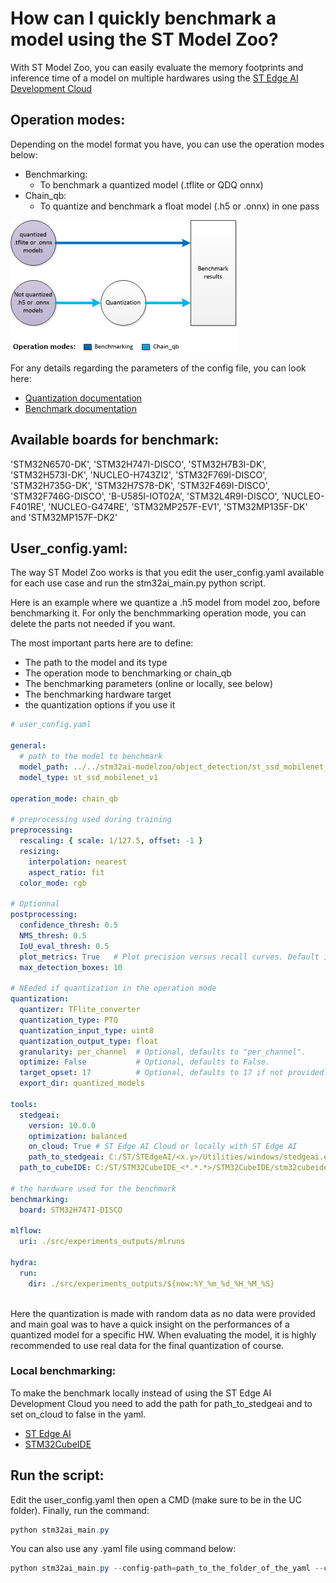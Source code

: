 # How can I quickly benchmark a model using the ST Model Zoo?

With ST Model Zoo, you can easily evaluate the memory footprints and inference time of a model on multiple hardwares using the [ST Edge AI Development Cloud](https://stm32ai.st.com/st-edge-ai-developer-cloud/)

## Operation modes:

Depending on the model format you have, you can use the operation modes below:
- Benchmarking:
    - To benchmark a quantized model (.tflite or QDQ onnx)
- Chain_qb:
    - To quantize and benchmark a float model (.h5 or .onnx) in one pass
<div align="left" style="width:100%; margin: auto;">

![image.png](../img/chain_qb.png)
</div>

For any details regarding the parameters of the config file, you can look here:
- [Quantization documentation](../README_QUANTIZATION.md)
- [Benchmark documentation](../README_BENCHMARKING.md)

## Available boards for benchmark:

'STM32N6570-DK', 'STM32H747I-DISCO', 'STM32H7B3I-DK', 'STM32H573I-DK', 'NUCLEO-H743ZI2', 'STM32F769I-DISCO', 'STM32H735G-DK', 'STM32H7S78-DK', 'STM32F469I-DISCO', 'STM32F746G-DISCO', 'B-U585I-IOT02A', 'STM32L4R9I-DISCO', 'NUCLEO-F401RE', 'NUCLEO-G474RE', 'STM32MP257F-EV1', 'STM32MP135F-DK' and 'STM32MP157F-DK2'

## User_config.yaml:

The way ST Model Zoo works is that you edit the user_config.yaml available for each use case and run the stm32ai_main.py python script. 

Here is an example where we quantize a .h5 model from model zoo, before benchmarking it.
For only the benchmmarking operation mode, you can delete the parts not needed if you want.

The most important parts here are to define:
- The path to the model and its type
- The operation mode to benchmarking or chain_qb
- The benchmarking parameters (online or locally, see below)
- The benchmarking hardware target
- the quantization options if you use it

```yaml
# user_config.yaml

general:
  # path to the model to benchmark
  model_path: ../../stm32ai-modelzoo/object_detection/st_ssd_mobilenet_v1/ST_pretrainedmodel_public_dataset/coco_2017_person/st_ssd_mobilenet_v1_025_256/st_ssd_mobilenet_v1_025_256.h5
  model_type: st_ssd_mobilenet_v1

operation_mode: chain_qb

# preprocessing used during training
preprocessing:
  rescaling: { scale: 1/127.5, offset: -1 }
  resizing:
    interpolation: nearest
    aspect_ratio: fit
  color_mode: rgb

# Optionnal
postprocessing:
  confidence_thresh: 0.5
  NMS_thresh: 0.5
  IoU_eval_thresh: 0.5
  plot_metrics: True   # Plot precision versus recall curves. Default is False.
  max_detection_boxes: 10

# NEeded if quantization in the operation mode
quantization:
  quantizer: TFlite_converter
  quantization_type: PTQ
  quantization_input_type: uint8
  quantization_output_type: float
  granularity: per_channel  # Optional, defaults to "per_channel".
  optimize: False           # Optional, defaults to False.
  target_opset: 17          # Optional, defaults to 17 if not provided. Only used for when using Onnx_quantizer
  export_dir: quantized_models

tools:
  stedgeai:
    version: 10.0.0
    optimization: balanced
    on_cloud: True # ST Edge AI Cloud or locally with ST Edge AI
    path_to_stedgeai: C:/ST/STEdgeAI/<x.y>/Utilities/windows/stedgeai.exe
  path_to_cubeIDE: C:/ST/STM32CubeIDE_<*.*.*>/STM32CubeIDE/stm32cubeide.exe

# the hardware used for the benchmark
benchmarking:
  board: STM32H747I-DISCO

mlflow:
  uri: ./src/experiments_outputs/mlruns

hydra:
  run:
    dir: ./src/experiments_outputs/${now:%Y_%m_%d_%H_%M_%S}
  
```
Here the quantization is made with random data as no data were provided and main goal was to have a quick insight on the performances of a quantized model for a specific HW. When evaluating the model, it is highly recommended to use real data for the final quantization of course.

### Local benchmarking:

To make the benchmark locally instead of using the ST Edge AI Development Cloud you need to add the path for path_to_stedgeai and to set on_cloud to false in the yaml.
- [ST Edge AI](https://www.st.com/en/embedded-software/x-cube-ai.html)
- [STM32CubeIDE](https://www.st.com/en/development-tools/stm32cubeide.html)

## Run the script:

Edit the user_config.yaml then open a CMD (make sure to be in the UC folder). Finally, run the command:

```powershell
python stm32ai_main.py
```
You can also use any .yaml file using command below:
```powershell
python stm32ai_main.py --config-path=path_to_the_folder_of_the_yaml --config-name=name_of_your_yaml_file
```